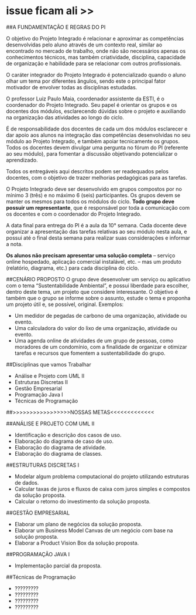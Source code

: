 # issue ficam ali >>

##A FUNDAMENTAÇÃO E REGRAS DO PI

O objetivo do Projeto Integrado é relacionar e aproximar as 
competências desenvolvidas pelo aluno através de um contexto real, 
similar ao encontrado no mercado de trabalho, onde não são 
necessários apenas os conhecimentos técnicos, mas também 
criatividade, disciplina, capacidade de organização e habilidade para 
se relacionar com outros profissionais.

O caráter integrador do Projeto Integrado é potencializado 
quando o aluno olhar um tema por diferentes ângulos, sendo este o 
principal fator motivador de envolver todas as disciplinas estudadas.

O professor Luiz Paulo Maia, coordenador assistente da ESTI, é 
o coordenador do Projeto Integrado. Seu papel é orientar os grupos e 
os docentes dos módulos, esclarecendo dúvidas sobre o projeto e 
auxiliando na organização das atividades ao longo do ciclo.

É de responsabilidade dos docentes de cada um dos módulos
esclarecer e dar apoio aos alunos na integração das competências 
desenvolvidas no seu módulo ao Projeto Integrado, e também apoiar 
tecnicamente os grupos. Todos os docentes devem divulgar uma 
pergunta no fórum do PI (referente ao seu módulo), para fomentar a 
discussão objetivando potencializar o aprendizado. 

Todos os entregáveis aqui descritos podem ser readequados pelos docentes, 
com o objetivo de trazer melhorias pedagógicas para as tarefas.

O Projeto Integrado deve ser desenvolvido em grupos 
compostos por no mínimo 3 (três) e no máximo 6 (seis) 
participantes. Os grupos devem se manter os mesmos para todos os 
módulos do ciclo. **Todo grupo deve possuir um representante**, que é 
responsável por toda a comunicação com os docentes e com o 
coordenador do Projeto Integrado.

A data final para entrega do PI é a aula da 10° semana. Cada 
docente deve organizar a apresentação das tarefas relativas ao seu 
módulo nesta aula, e possui até o final desta semana para realizar 
suas considerações e informar a nota.

**Os alunos não precisam apresentar uma solução completa** –
serviço online hospedado, aplicação comercial instalável, etc. – mas 
um produto (relatório, diagrama, etc.) para cada disciplina do ciclo.

##CENÁRIO PROPOSTO
O grupo deve desenvolver um serviço ou aplicativo com o tema 
“Sustentabilidade Ambiental”, e possui liberdade para escolher, 
dentro deste tema, um projeto que considere interessante. O objetivo 
é também que o grupo se informe sobre o assunto, estude o tema e 
proponha um projeto útil e, se possível, original. Exemplos:

* Um medidor de pegadas de carbono de uma organização, atividade ou 
evento.
* Uma calculadora do valor do lixo de uma organização, atividade ou 
evento.
*  Uma agenda online de atividades de um grupo de pessoas, como 
moradores de um condomínio, com a finalidade de organizar e otimizar 
tarefas e recursos que fomentem a sustentabilidade do grupo.


##Disciplinas que vamos Trabalhar
* Análise e Projeto com UML II
* Estruturas Discretas II
* Gestão Empresarial
* Programação Java I
* Técnicas de Programação


##>>>>>>>>>>>>>>>>>NOSSAS METAS<<<<<<<<<<<<<

##ANÁLISE E PROJETO COM UML II
* Identificação e descrição dos casos de uso.
* Elaboração do diagrama de caso de uso.
* Elaboração do diagrama de atividade.
* Elaboração do diagrama de classes.


##ESTRUTURAS DISCRETAS I
* Modelar algum problema computacional do projeto utilizando  estruturas de dados.
* Calcular taxas de juros e fluxos de caixa com juros simples e  compostos da solução proposta.
* Calcular o retorno do investimento da solução proposta.

##GESTÃO EMPRESARIAL
* Elaborar um plano de negócios da solução proposta.
* Elaborar um Business Model Canvas de um negócio com base  na solução proposta.
* Elaborar a Product Vision Box da solução proposta.

##PROGRAMAÇÃO JAVA I
* Implementação parcial da proposta.


##Técnicas de Programação
* ?????????
* ?????????
* ?????????
* ?????????
